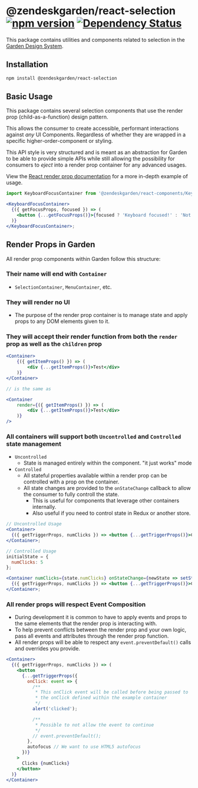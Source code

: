 # @zendeskgarden/react-selection [![npm version](https://img.shields.io/npm/v/@zendeskgarden/react-selection.svg?style=flat-square)](https://www.npmjs.com/package/@zendeskgarden/react-selection) [![Dependency Status](https://img.shields.io/david/zendeskgarden/react-components.svg?path=packages/selection&style=flat-square)](https://david-dm.org/zendeskgarden/react-components?path=packages/selection) <!-- markdownlint-disable -->
<!-- markdownlint-enable -->

This package contains utilities and components related to
selection in the [Garden Design System](http://zendeskgarden.github.io/).

## Installation

```bash
npm install @zendeskgarden/react-selection
```

## Basic Usage

This package contains several selection components that use the
render prop (child-as-a-function) design pattern.

This allows the consumer to create accessible, performant interactions
against _any_ UI Components. Regardless of whether they are wrapped
in a specific higher-order-component or styling.

This API style is very structured and is meant as an abstraction
for Garden to be able to provide simple APIs while still allowing
the possibility for consumers to _eject_ into a render prop container
for any advanced usages.

View the [React render prop documentation](https://reactjs.org/docs/render-props.html)
for a more in-depth example of usage.

```jsx static
import KeyboardFocusContainer from '@zendeskgarden/react-components/KeyboardFocusContainer';

<KeyboardFocusContainer>
  {({ getFocusProps, focused }) => (
    <button {...getFocusProps()}>{focused ? 'Keyboard focused!' : 'Not keyboard focused'}</button>
  )}
</KeyboardFocusContainer>;
```

## Render Props in Garden

All render prop components within Garden follow this structure:

### Their name will end with `Container`

* `SelectionContainer`, `MenuContainer`, etc.

### They will render no UI

* The purpose of the render prop container is
  to manage state and apply props to any DOM elements given to it.

<!-- markdownlint-disable -->

### They will accept their render function from both the `render` prop as well as the `children` prop

<!-- markdownlint-enable -->

```jsx static
<Container>
    {({ getItemProps() }) => (
        <div {...getItemProps()}>Test</div>
    )}
</Container>

// is the same as

<Container
    render={({ getItemProps() }) => (
        <div {...getItemProps()}>Test</div>
    )}
/>
```

### All containers will support both `Uncontrolled` and `Controlled` state management

* `Uncontrolled`
  * State is managed entirely within the component. "it just works" mode
* `Controlled`
  * All stateful properties available within a render prop
    can be controlled with a prop on the container.
  * All state changes are provided to the `onStateChange`
    callback to allow the consumer to fully controll the state.
    * This is useful for components that leverage other containers internally.
    * Also useful if you need to control state in Redux or another store.

```jsx static
// Uncontrolled Usage
<Container>
  {({ getTriggerProps, numClicks }) => <button {...getTriggerProps()}>Clicks {numClicks}</button>}
</Container>;

// Controlled Usage
initialState = {
  numClicks: 5
};

<Container numClicks={state.numClicks} onStateChange={newState => setState(newState)}>
  {({ getTriggerProps, numClicks }) => <button {...getTriggerProps()}>Clicks {numClicks}</button>}
</Container>;
```

### All render props will respect Event Composition

* During development it is common to have to apply events and props to the same
  elements that the render prop is interacting with.
* To help prevent conflicts between the render prop and your own logic, pass
  all events and attributes through the render prop function.
* All render props will be able to respect any `event.preventDefault()` calls
  and overrides you provide.

```jsx static
<Container>
  {({ getTriggerProps, numClicks }) => (
    <button
      {...getTriggerProps({
        onClick: event => {
          /**
           * This onClick event will be called before being passed to
           * the onClick defined within the example container
           */
          alert('clicked');

          /**
           * Possible to not allow the event to continue
           */
          // event.preventDefault();
        },
        autofocus // We want to use HTML5 autofocus
      })}
    >
      Clicks {numClicks}
    </button>
  )}
</Container>
```
